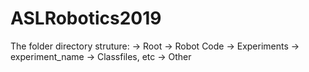 # ASLRobotics2019

The folder directory struture:
-> Root
  -> Robot Code
  -> Experiments
    -> experiment_name
      -> Classfiles, etc
  -> Other

